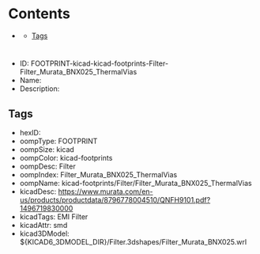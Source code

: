



Contents
========

* [](#)
	* [Tags](#tags)

# 

- ID: FOOTPRINT-kicad-kicad-footprints-Filter-Filter_Murata_BNX025_ThermalVias
- Name: 
- Description: 

## Tags

- hexID: 
- oompType: FOOTPRINT
- oompSize: kicad
- oompColor: kicad-footprints
- oompDesc: Filter
- oompIndex: Filter_Murata_BNX025_ThermalVias
- oompName: kicad-footprints/Filter/Filter_Murata_BNX025_ThermalVias
- kicadDesc: https://www.murata.com/en-us/products/productdata/8796778004510/QNFH9101.pdf?1496719830000
- kicadTags: EMI Filter
- kicadAttr: smd
- kicad3DModel: ${KICAD6_3DMODEL_DIR}/Filter.3dshapes/Filter_Murata_BNX025.wrl
